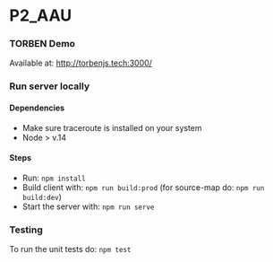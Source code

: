 # P2_AAU
### TORBEN Demo

Available at: http://torbenjs.tech:3000/

### Run server locally
#### Dependencies
- Make sure traceroute is installed on your system
- Node > v.14

#### Steps
- Run: `npm install`
- Build client with: `npm run build:prod` (for source-map do: `npm run build:dev`)
- Start the server with: `npm run serve`

### Testing
To run the unit tests do: `npm test`
